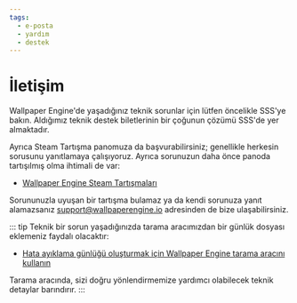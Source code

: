 ```yaml
---
tags:
  - e-posta
  - yardım
  - destek
---
```


# İletişim

Wallpaper Engine'de yaşadığınız teknik sorunlar için lütfen öncelikle SSS'ye bakın. Aldığımız teknik destek biletlerinin bir çoğunun çözümü SSS'de yer almaktadır.

Ayrıca Steam Tartışma panomuza da başvurabilirsiniz; genellikle herkesin sorusunu yanıtlamaya çalışıyoruz. Ayrıca sorunuzun daha önce panoda tartışılmış olma ihtimali de var:

* [Wallpaper Engine Steam Tartışmaları](https://steamcommunity.com/app/431960/discussions/)

Sorununuzla uyuşan bir tartışma bulamaz ya da kendi sorunuza yanıt alamazsanız [support@wallpaperengine.io](mailto:support@wallpaperengine.io?subject=Support%20Request) adresinden de bize ulaşabilirsiniz.

::: tip
Teknik bir sorun yaşadığınızda tarama aracımızdan bir günlük dosyası eklemeniz faydalı olacaktır:

* [Hata ayıklama günlüğü oluşturmak için Wallpaper Engine tarama aracını kullanın](scantool.html)

Tarama aracında, sizi doğru yönlendirmemize yardımcı olabilecek teknik detaylar barındırır.
:::